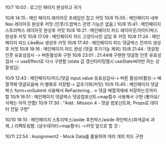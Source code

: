 10/7 10:03 : 로그인 페이지 완성하고 귀가

10/8 14:15 : 메인 페이지 레이아웃 프레임만 잡고 커밋
10/8 15:05 : 메인페이지 내부 Nav 레이아웃 완성후 커밋 (인풋/드랍박스 관련 기능은 없음.)
10/8 15:41 : 메인페이지 스토리박스 레이아웃 완성후 커밋
10/8 16:21 : 메인페이지 피드 레이아웃/아이디박스 완성후 커밋
10/8 17:09 : 메인페이지 피드 고양이사진 삽입 후 커밋
10/8 17:24 : 메인페이지 피드 LikeBox 생성후 커밋
10/8 17:40 : 메인페이지 피드 댓글박스 전까지 생성후 커밋
10/8 18:16 : 메인페이지 피드 완성 (댓글 추가기능 제외)
10/8 21:44 : 댓글창 인풋 유효성검사 -> 버튼활성화 구현
10/8 23:01 : 21:44에 구현한 댓글창 인풋 유효성검사 -> useEffect로 다시 구현함 (state 값 갱신타이밍땜시 useState써야만 하는 상황생김)

10/9 12:43 : 메인페이지/피드/댓글 input.value 유효성검사-> 버튼 활성/비활성-> 배열객체 댓글모음에 키:밸류로 저장함-> 값초기화(커밋)
10/9 15:45 : 메인페이지 댓글박스 form+onSubmit 사용해서 ReFactoring.. -> 댓글 배열객체에 저장하는것까지 함
10/9 16:51 : 메인페이지 댓글박스 댓글컴포넌트+map함수 사용해서 구현 (좋아요/삭제는 아직 안함)
10/9 17:30 : "Add : Mission 4 - 댓글 컴포넌트화, Props로 데이터 전달 구현"

10/10 18:10 : 메인페이지 스토리박스/aside 추천박스/aside 하단박스(회색글씨 과제..) 리팩토링함. (상수데이터+map함수) ->커밋
앞으로 할 것 :

10/11 22:54 : Assignment2 - Mock Data를 활용하여 여러 개의 피드 구현
